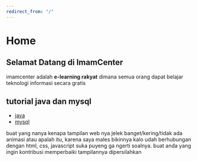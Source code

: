 ```yaml
---
redirect_from: "/"
---
```


# Home
## Selamat Datang di ImamCenter
imamcenter adalah **e-learning rakyat** dimana semua orang dapat belajar teknologi informasi secara gratis


## tutorial java dan mysql
* [java](java.md)
* [mysql](mysql.md)


buat yang nanya kenapa tampilan web nya jelek banget/kering/tidak ada animasi atau apalah itu, karena saya males bikinnya kalo udah berhubungan dengan html, css, javascript suka puyeng ga ngerti soalnya. buat anda yang ingin kontribusi memperbaiki tampilannya dipersilahkan


